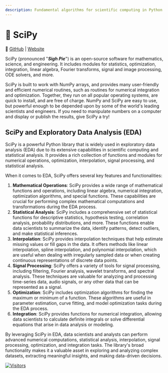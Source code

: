 ```yaml
---
description: Fundamental algorithms for scientific computing in Python
---
```


# 🤹 SciPy

🔗 [GitHub](https://github.com/scipy/scipy) | [Website](https://scipy.org/)

SciPy (pronounced "_**Sigh Pie**_") is an open-source software for mathematics, science, and engineering. It includes modules for statistics, optimization, integration, linear algebra, Fourier transforms, signal and image processing, ODE solvers, and more.

SciPy is built to work with NumPy arrays, and provides many user-friendly and efficient numerical routines, such as routines for numerical integration and optimization. Together, they run on all popular operating systems, are quick to install, and are free of charge. NumPy and SciPy are easy to use, but powerful enough to be depended upon by some of the world's leading scientists and engineers. If you need to manipulate numbers on a computer and display or publish the results, give SciPy a try!

## SciPy and Exploratory Data Analysis (EDA)

SciPy is a powerful Python library that is widely used in exploratory data analysis (EDA) due to its extensive capabilities in scientific computing and statistical analysis. It provides a rich collection of functions and modules for numerical operations, optimization, interpolation, signal processing, and statistical analysis.

When it comes to EDA, SciPy offers several key features and functionalities:

1. **Mathematical Operations**: SciPy provides a wide range of mathematical functions and operations, including linear algebra, numerical integration, optimization algorithms, and special functions. These capabilities are crucial for performing complex mathematical computations and transformations during the EDA process.
2. **Statistical Analysis**: SciPy includes a comprehensive set of statistical functions for descriptive statistics, hypothesis testing, correlation analysis, probability distributions, and more. These functions enable data scientists to summarize the data, identify patterns, detect outliers, and make statistical inferences.
3. **Interpolation**: SciPy provides interpolation techniques that help estimate missing values or fill gaps in the data. It offers methods like linear interpolation, spline interpolation, and polynomial interpolation, which are useful when dealing with irregularly sampled data or when creating continuous representations of discrete data points.
4. **Signal Processing**: SciPy offers a variety of tools for signal processing, including filtering, Fourier analysis, wavelet transforms, and spectral analysis. These techniques are valuable for analyzing and processing time-series data, audio signals, or any other data that can be represented as a signal.
5. **Optimization**: SciPy includes optimization algorithms for finding the maximum or minimum of a function. These algorithms are useful in parameter estimation, curve fitting, and model optimization tasks during the EDA process.
6. **Integration**: SciPy provides functions for numerical integration, allowing data scientists to calculate definite integrals or solve differential equations that arise in data analysis or modeling.

By leveraging SciPy in EDA, data scientists and analysts can perform advanced numerical computations, statistical analysis, interpolation, signal processing, optimization, and integration tasks. The library's broad functionality makes it a valuable asset in exploring and analyzing complex datasets, extracting meaningful insights, and making data-driven decisions.

[![Visitors](https://api.visitorbadge.io/api/visitors?path=https%3A%2F%2Fgithub.com%2Fdrshahizan\&labelColor=%23697689\&countColor=%23555555\&style=plastic)](https://visitorbadge.io/status?path=https%3A%2F%2Fgithub.com%2Fdrshahizan)

